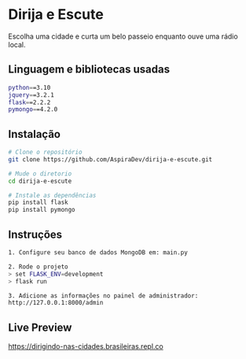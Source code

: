 # Dirija e Escute
Escolha uma cidade e curta um belo passeio enquanto ouve uma rádio local.


## Linguagem e bibliotecas usadas
```sh
python==3.10
jquery==3.2.1
flask==2.2.2
pymongo==4.2.0
```

## Instalação

```sh
# Clone o repositório 
git clone https://github.com/AspiraDev/dirija-e-escute.git

# Mude o diretorio
cd dirija-e-escute

# Instale as dependências
pip install flask
pip install pymongo

```

## Instruções
```sh
1. Configure seu banco de dados MongoDB em: main.py

2. Rode o projeto
> set FLASK_ENV=development
> flask run

3. Adicione as informações no painel de administrador:
http://127.0.0.1:8000/admin
```

## Live Preview
https://dirigindo-nas-cidades.brasileiras.repl.co

